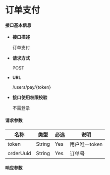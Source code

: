 # 订单支付

#### **接口基本信息**

* **接口描述**

  订单支付

* **请求方式**

  POST

* **URL**

  /users/pay/{token}

* **接口使用权限校验**

  不需登录

#### **请求参数**

| 名称 | 类型 | 必选 | 说明 |
| --- | --- | --- | --- |
| token | String | Yes | 用户唯一token |
| orderUuid | String | Yes | 订单号 |

#### **响应参数**


